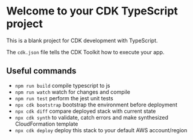 # Welcome to your CDK TypeScript project

This is a blank project for CDK development with TypeScript.

The `cdk.json` file tells the CDK Toolkit how to execute your app.

## Useful commands

* `npm run build`        compile typescript to js
* `npm run watch`        watch for changes and compile
* `npm run test`         perform the jest unit tests
* `npx cdk bootstrap`    bootstrap the environment before deployment
* `npx cdk diff`         compare deployed stack with current state
* `npx cdk synth`        to validate, catch errors and make synthesized CloudFormation template
* `npx cdk deploy`       deploy this stack to your default AWS account/region
